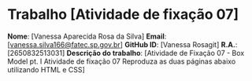# Trabalho [Atividade de fixação 07]
**Nome**: [Vanessa Aparecida Rosa da Silva]
**Email**: [vanessa.silva166@fatec.sp.gov.br]
**GitHub ID**: [Vanessa Rosagit]
**R.A.**: [2650832513031]
**Descrição do trabalho**:
 [Atividade de Fixação 07 - Box Model pt. I
Atividade de fixação 07
Reproduza as duas páginas abaixo utilizando HTML e CSS]